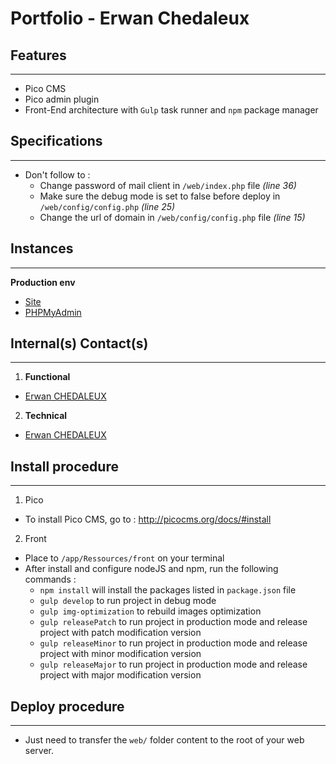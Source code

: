Portfolio - Erwan Chedaleux
========================

Features
--------------
***
  * Pico CMS
  * Pico admin plugin
  * Front-End architecture with `Gulp` task runner and `npm` package manager


Specifications
--------------
***
  * Don't follow to :
    * Change password of mail client in `/web/index.php` file _(line 36)_
    * Make sure the debug mode is set to false before deploy in `/web/config/config.php` _(line 25)_
    * Change the url of domain in `/web/config/config.php` file _(line 15)_


Instances
--------------
***
**Production env**
  * [Site](http://www.erwan-chedaleux.fr/)
  * [PHPMyAdmin](https://phpmyadmin.ovh.net/)


Internal(s) Contact(s)
--------------
***
1. **Functional**
  * [Erwan CHEDALEUX](mailto:erwan.chedaleux@gmail.com)

2. **Technical**
  * [Erwan CHEDALEUX](mailto:erwan.chedaleux@gmail.com)


Install procedure
--------------
***
1. Pico
  * To install Pico CMS, go to : http://picocms.org/docs/#install
2. Front
  * Place to `/app/Ressources/front` on your terminal
  * After install and configure nodeJS and npm, run the following commands :
    * `npm install` will install the packages listed in `package.json` file
    * `gulp develop` to run project in debug mode
    * `gulp img-optimization` to rebuild images optimization
    * `gulp releasePatch` to run project in production mode and release project with patch modification version
    * `gulp releaseMinor` to run project in production mode and release project with minor modification version
    * `gulp releaseMajor` to run project in production mode and release project with major modification version


Deploy procedure
--------------
***
  * Just need to transfer the `web/` folder content to the root of your web server.

